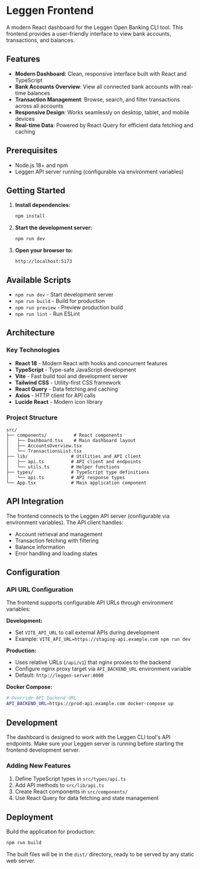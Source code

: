 # Leggen Frontend

A modern React dashboard for the Leggen Open Banking CLI tool. This frontend provides a user-friendly interface to view bank accounts, transactions, and balances.

## Features

- **Modern Dashboard**: Clean, responsive interface built with React and TypeScript
- **Bank Accounts Overview**: View all connected bank accounts with real-time balances
- **Transaction Management**: Browse, search, and filter transactions across all accounts
- **Responsive Design**: Works seamlessly on desktop, tablet, and mobile devices
- **Real-time Data**: Powered by React Query for efficient data fetching and caching

## Prerequisites

- Node.js 18+ and npm
- Leggen API server running (configurable via environment variables)

## Getting Started

1. **Install dependencies:**

   ```bash
   npm install
   ```

2. **Start the development server:**

   ```bash
   npm run dev
   ```

3. **Open your browser to:**
   ```
   http://localhost:5173
   ```

## Available Scripts

- `npm run dev` - Start development server
- `npm run build` - Build for production
- `npm run preview` - Preview production build
- `npm run lint` - Run ESLint

## Architecture

### Key Technologies

- **React 18** - Modern React with hooks and concurrent features
- **TypeScript** - Type-safe JavaScript development
- **Vite** - Fast build tool and development server
- **Tailwind CSS** - Utility-first CSS framework
- **React Query** - Data fetching and caching
- **Axios** - HTTP client for API calls
- **Lucide React** - Modern icon library

### Project Structure

```
src/
├── components/          # React components
│   ├── Dashboard.tsx    # Main dashboard layout
│   ├── AccountsOverview.tsx
│   └── TransactionsList.tsx
├── lib/                # Utilities and API client
│   ├── api.ts          # API client and endpoints
│   └── utils.ts        # Helper functions
├── types/              # TypeScript type definitions
│   └── api.ts          # API response types
└── App.tsx             # Main application component
```

## API Integration

The frontend connects to the Leggen API server (configurable via environment variables). The API client handles:

- Account retrieval and management
- Transaction fetching with filtering
- Balance information
- Error handling and loading states

## Configuration

### API URL Configuration

The frontend supports configurable API URLs through environment variables:

**Development:**

- Set `VITE_API_URL` to call external APIs during development
- Example: `VITE_API_URL=https://staging-api.example.com npm run dev`

**Production:**

- Uses relative URLs (`/api/v1`) that nginx proxies to the backend
- Configure nginx proxy target via `API_BACKEND_URL` environment variable
- Default: `http://leggen-server:8000`

**Docker Compose:**

```bash
# Override API backend URL
API_BACKEND_URL=https://prod-api.example.com docker-compose up
```

## Development

The dashboard is designed to work with the Leggen CLI tool's API endpoints. Make sure your Leggen server is running before starting the frontend development server.

### Adding New Features

1. Define TypeScript types in `src/types/api.ts`
2. Add API methods to `src/lib/api.ts`
3. Create React components in `src/components/`
4. Use React Query for data fetching and state management

## Deployment

Build the application for production:

```bash
npm run build
```

The built files will be in the `dist/` directory, ready to be served by any static web server.
